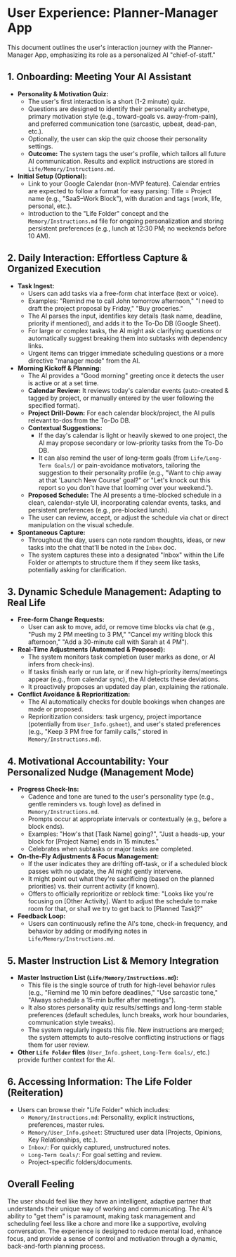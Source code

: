 # User Experience: Planner-Manager App

This document outlines the user's interaction journey with the Planner-Manager App, emphasizing its role as a personalized AI "chief-of-staff."

## 1. Onboarding: Meeting Your AI Assistant

*   **Personality & Motivation Quiz:**
    *   The user's first interaction is a short (1-2 minute) quiz.
    *   Questions are designed to identify their personality archetype, primary motivation style (e.g., toward-goals vs. away-from-pain), and preferred communication tone (sarcastic, upbeat, dead-pan, etc.).
    *   Optionally, the user can skip the quiz choose their personality settings.
    *   **Outcome:** The system tags the user's profile, which tailors all future AI communication. Results and explicit instructions are stored in `Life/Memory/Instructions.md`.
*   **Initial Setup (Optional):**
    *   Link to your Google Calendar (non-MVP feature). Calendar entries are expected to follow a format for easy parsing: Title = Project name (e.g., "SaaS–Work Block"), with duration and tags (work, life, personal, etc.).
    *   Introduction to the "Life Folder" concept and the `Memory/Instructions.md` file for ongoing personalization and storing persistent preferences (e.g., lunch at 12:30 PM; no weekends before 10 AM).

## 2. Daily Interaction: Effortless Capture & Organized Execution

*   **Task Ingest:**
    *   Users can add tasks via a free-form chat interface (text or voice).
    *   Examples: "Remind me to call John tomorrow afternoon," "I need to draft the project proposal by Friday," "Buy groceries."
    *   The AI parses the input, identifies key details (task name, deadline, priority if mentioned), and adds it to the To-Do DB (Google Sheet).
    *   For large or complex tasks, the AI might ask clarifying questions or automatically suggest breaking them into subtasks with dependency links.
    *   Urgent items can trigger immediate scheduling questions or a more directive "manager mode" from the AI.
*   **Morning Kickoff & Planning:**
    *   The AI provides a "Good morning" greeting once it detects the user is active or at a set time.
    *   **Calendar Review:** It reviews today's calendar events (auto-created & tagged by project, or manually entered by the user following the specified format).
    *   **Project Drill-Down:** For each calendar block/project, the AI pulls relevant to-dos from the To-Do DB.
    *   **Contextual Suggestions:**
        *   If the day's calendar is light or heavily skewed to one project, the AI may propose secondary or low-priority tasks from the To-Do DB.
        *   It can also remind the user of long-term goals (from `Life/Long-Term Goals/`) or pain-avoidance motivators, tailoring the suggestion to their personality profile (e.g., "Want to chip away at that 'Launch New Course' goal?" or "Let's knock out this report so you don't have that looming over your weekend.").
    *   **Proposed Schedule:** The AI presents a time-blocked schedule in a clean, calendar-style UI, incorporating calendar events, tasks, and persistent preferences (e.g., pre-blocked lunch).
    *   The user can review, accept, or adjust the schedule via chat or direct manipulation on the visual schedule.
*   **Spontaneous Capture:**
    *   Throughout the day, users can note random thoughts, ideas, or new tasks into the chat that'll be noted in the `Inbox` doc.
    *   The system captures these into a designated "Inbox" within the Life Folder or attempts to structure them if they seem like tasks, potentially asking for clarification.

## 3. Dynamic Schedule Management: Adapting to Real Life

*   **Free-form Change Requests:**
    *   User can ask to move, add, or remove time blocks via chat (e.g., "Push my 2 PM meeting to 3 PM," "Cancel my writing block this afternoon," "Add a 30-minute call with Sarah at 4 PM").
*   **Real-Time Adjustments (Automated & Proposed):**
    *   The system monitors task completion (user marks as done, or AI infers from check-ins).
    *   If tasks finish early or run late, or if new high-priority items/meetings appear (e.g., from calendar sync), the AI detects these deviations.
    *   It proactively proposes an updated day plan, explaining the rationale.
*   **Conflict Avoidance & Reprioritization:**
    *   The AI automatically checks for double bookings when changes are made or proposed.
    *   Reprioritization considers: task urgency, project importance (potentially from `User_Info.gsheet`), and user's stated preferences (e.g., "Keep 3 PM free for family calls," stored in `Memory/Instructions.md`).

## 4. Motivational Accountability: Your Personalized Nudge (Management Mode)

*   **Progress Check-Ins:**
    *   Cadence and tone are tuned to the user's personality type (e.g., gentle reminders vs. tough love) as defined in `Memory/Instructions.md`.
    *   Prompts occur at appropriate intervals or contextually (e.g., before a block ends).
    *   Examples: "How's that [Task Name] going?", "Just a heads-up, your block for [Project Name] ends in 15 minutes."
    *   Celebrates when subtasks or major tasks are completed.
*   **On-the-Fly Adjustments & Focus Management:**
    *   If the user indicates they are drifting off-task, or if a scheduled block passes with no update, the AI might gently intervene.
    *   It might point out what they're sacrificing (based on the planned priorities) vs. their current activity (if known).
    *   Offers to officially reprioritize or reblock time: "Looks like you're focusing on [Other Activity]. Want to adjust the schedule to make room for that, or shall we try to get back to [Planned Task]?"
*   **Feedback Loop:**
    *   Users can continuously refine the AI's tone, check-in frequency, and behavior by adding or modifying notes in `Life/Memory/Instructions.md`.

## 5. Master Instruction List & Memory Integration

*   **Master Instruction List (`Life/Memory/Instructions.md`):**
    *   This file is the single source of truth for high-level behavior rules (e.g., "Remind me 10 min before deadlines," "Use sarcastic tone," "Always schedule a 15-min buffer after meetings").
    *   It also stores personality quiz results/settings and long-term stable preferences (default schedules, lunch breaks, work hour boundaries, communication style tweaks).
    *   The system regularly ingests this file. New instructions are merged; the system attempts to auto-resolve conflicting instructions or flags them for user review.
*   **Other `Life Folder` files** (`User_Info.gsheet`, `Long-Term Goals/`, etc.) provide further context for the AI.

## 6. Accessing Information: The Life Folder (Reiteration)

*   Users can browse their "Life Folder" which includes:
    *   `Memory/Instructions.md`: Personality, explicit instructions, preferences, master rules.
    *   `Memory/User_Info.gsheet`: Structured user data (Projects, Opinions, Key Relationships, etc.).
    *   `Inbox/`: For quickly captured, unstructured notes.
    *   `Long-Term Goals/`: For goal setting and review.
    *   Project-specific folders/documents.

## Overall Feeling

The user should feel like they have an intelligent, adaptive partner that understands their unique way of working and communicating. The AI's ability to "get them" is paramount, making task management and scheduling feel less like a chore and more like a supportive, evolving conversation. The experience is designed to reduce mental load, enhance focus, and provide a sense of control and motivation through a dynamic, back-and-forth planning process. 